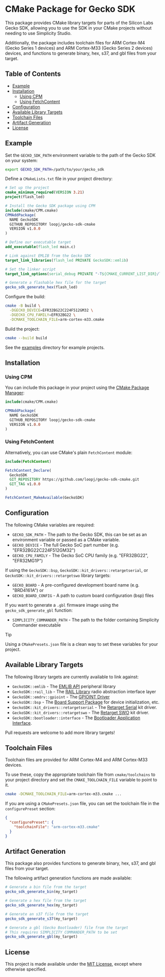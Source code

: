 # CMake Package for Gecko SDK

This package provides CMake library targets for parts of the Silicon Labs Gecko SDK, allowing you to use the SDK in your CMake projects without needing to use Simplicity Studio.

Additionally, the package includes toolchain files for ARM Cortex-M4 (Gecko Series 1 devices) and ARM Cortex-M33 (Gecko Series 2 devices) devices, and functions to generate binary, hex, s37, and gbl files from your target.

## Table of Contents

<!-- START doctoc generated TOC please keep comment here to allow auto update -->
<!-- DON'T EDIT THIS SECTION, INSTEAD RE-RUN doctoc TO UPDATE -->

- [Example](#example)
- [Installation](#installation)
  - [Using CPM](#using-cpm)
  - [Using FetchContent](#using-fetchcontent)
- [Configuration](#configuration)
- [Available Library Targets](#available-library-targets)
- [Toolchain Files](#toolchain-files)
- [Artifact Generation](#artifact-generation)
- [License](#license)

<!-- END doctoc generated TOC please keep comment here to allow auto update -->

## Example

Set the `GECKO_SDK_PATH` environment variable to the path of the Gecko SDK on your system:

```bash
export GECKO_SDK_PATH=/path/to/your/gecko_sdk
```

Define a `CMakeLists.txt` file in your project directory:

```cmake
# Set up the project
cmake_minimum_required(VERSION 3.21)
project(flash_led)

# Install the Gecko SDK package using CPM
include(cmake/CPM.cmake)
CPMAddPackage(
  NAME GeckoSDK
  GITHUB_REPOSITORY loopj/gecko-sdk-cmake
  VERSION v1.0.0
)

# Define our executable target
add_executable(flash_led main.c)

# Link against EMLIB from the Gecko SDK
target_link_libraries(flash_led PRIVATE GeckoSDK::emlib)

# Set the linker script
target_link_options(serial_debug PRIVATE "-T${CMAKE_CURRENT_LIST_DIR}/linkerfile.ld")

# Generate a flashable hex file for the target
gecko_sdk_generate_hex(flash_led)
```

Configure the build:

```bash
cmake -B build \
  -DGECKO_DEVICE=EFR32BG22C224F512GM32 \
  -DGECKO_CPU_FAMILY=EFR32BG22 \
  -DCMAKE_TOOLCHAIN_FILE=arm-cortex-m33.cmake
```

Build the project:

```bash
cmake --build build
```

See the [examples](examples) directory for example projects.

## Installation

### Using CPM

You can include this package in your project using the [CMake Package Manager](https://github.com/cpm-cmake/CPM.cmake):

```cmake
include(cmake/CPM.cmake)

CPMAddPackage(
  NAME GeckoSDK
  GITHUB_REPOSITORY loopj/gecko-sdk-cmake
  VERSION v1.0.0
)
```

### Using FetchContent

Alternatively, you can use CMake's plain `FetchContent` module:

```cmake
include(FetchContent)

FetchContent_Declare(
  GeckoSDK
  GIT_REPOSITORY https://github.com/loopj/gecko-sdk-cmake.git
  GIT_TAG v1.0.0
)

FetchContent_MakeAvailable(GeckoSDK)
```

## Configuration

The following CMake variables are required:

- `GECKO_SDK_PATH` - The path to the Gecko SDK, this can be set as an environment variable or passed as a CMake variable.
- `GECKO_DEVICE` - The full Gecko SoC part number (e.g. "EFR32BG22C224F512GM32")
- `GECKO_CPU_FAMILY` - The Gecko SoC CPU family (e.g. "EFR32BG22", "EFR32MG1P")

If using the `GeckoSDK::bsp`, `GeckoSDK::kit_drivers::retargetserial`, or `GeckoSDK::kit_drivers::retargetswo` library targets:

- `GECKO_BOARD` - A pre-configured development board name (e.g. "BRD4161A") or
- `GECKO_BOARD_CONFIG` - A path to custom board configuration (bsp) files

If you want to generate a `.gbl` firmware image using the `gecko_sdk_generate_gbl` function:

- `SIMPLICITY_COMMANDER_PATH` - The path to the folder containing Simplicity Commander executable

> [!TIP]
> Using a `CMakePresets.json` file is a clean way to set these variables for your project.

## Available Library Targets

The following library targets are currently available to link against:

- `GeckoSDK::emlib` - The [EMLIB API](https://docs.silabs.com/gecko-platform/4.4.5/platform-peripherals-overview/) peripheral library
- `GeckoSDK::rail_lib` - The [RAIL Library](https://docs.silabs.com/rail/latest/rail-api/) radio abstraction interface layer
- `GeckoSDK::emdrv::gpioint` - The [GPIOINT Driver](https://docs.silabs.com/gecko-platform/4.4.5/platform-driver/gpioint)
- `GeckoSDK::bsp` - The [Board Support Package](https://docs.silabs.com/gecko-platform/4.4.5/platform-driver/bsp) for device initialization, etc.
- `GeckoSDK::kit_drivers::retargetserial` - The [Retarget Serial](https://docs.silabs.com/gecko-platform/4.4.5/platform-driver/retargetserial) kit driver.
- `GeckoSDK::kit_drivers::retargetswo` - The [Retarget SWO](https://docs.silabs.com/gecko-platform/4.4.5/platform-driver/retargetswo) kit driver.
- `GeckoSDK::bootloader::interface` - The [Bootloader Application Interface](https://docs.silabs.com/mcu-bootloader/latest/gecko-bootloader-api/interface).

Pull requests are welcome to add more library targets!

## Toolchain Files

Toolchain files are provided for ARM Cortex-M4 and ARM Cortex-M33 devices.

To use these, copy the appropriate toolchain file from `cmake/toolchains` to your project directory and set the `CMAKE_TOOLCHAIN_FILE` variable to point to it.

```bash
cmake -DCMAKE_TOOLCHAIN_FILE=arm-cortex-m33.cmake ...
```

If you are using a `CMakePresets.json` file, you can set the toolchain file in the `configurePreset` section:

```json
{
  "configurePreset": {
    "toolchainFile": "arm-cortex-m33.cmake"
  }
}
```

## Artifact Generation

This package also provides functions to generate binary, hex, s37, and gbl files from your target.

The following artifact generation functions are made available:

```cmake
# Generate a bin file from the target
gecko_sdk_generate_bin(my_target)

# Generate a hex file from the target
gecko_sdk_generate_hex(my_target)

# Generate an s37 file from the target
gecko_sdk_generate_s37(my_target)

# Generate a gbl (Gecko Bootloader) file from the target
# This requires SIMPLICITY_COMMANDER_PATH to be set
gecko_sdk_generate_gbl(my_target)
```

## License

This project is made available under the [MIT License](LICENSE), except where otherwise specified.
